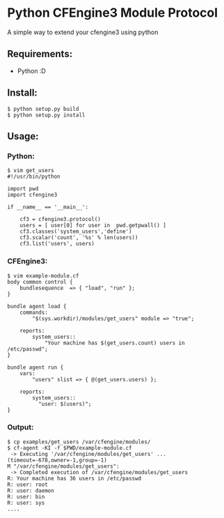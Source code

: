 # Python CFEngine3 Module Protocol

A simple way to extend your cfengine3 using python

## Requirements:

* Python :D

## Install:

    $ python setup.py build
    $ python setup.py install

## Usage:
### Python:

    $ vim get_users
    #!/usr/bin/python

    import pwd
    import cfengine3

    if __name__ == '__main__':

        cf3 = cfengine3.protocol()
        users = [ user[0] for user in  pwd.getpwall() ]
        cf3.classes('system_users','define')
        cf3.scalar('count', '%s' % len(users))
        cf3.list('users', users)

### CFEngine3:

    $ vim example-module.cf
    body common control {
        bundlesequence  => { "load", "run" };
    }
    
    bundle agent load {
        commands:
            "$(sys.workdir)/modules/get_users" module => "true";
    
        reports:
            system_users::
                "Your machine has $(get_users.count) users in /etc/passwd";
    }
    
    bundle agent run {
        vars:
            "users" slist => { @(get_users.users) };
    
        reports:
            system_users::
              "user: $(users)";
    }

### Output:

    $ cp examples/get_users /var/cfengine/modules/
    $ cf-agent -KI -f $PWD/example-module.cf 
     -> Executing '/var/cfengine/modules/get_users' ...(timeout=-678,owner=-1,group=-1)
    M "/var/cfengine/modules/get_users":
     -> Completed execution of /var/cfengine/modules/get_users
    R: Your machine has 36 users in /etc/passwd
    R: user: root
    R: user: daemon
    R: user: bin
    R: user: sys
    ....
